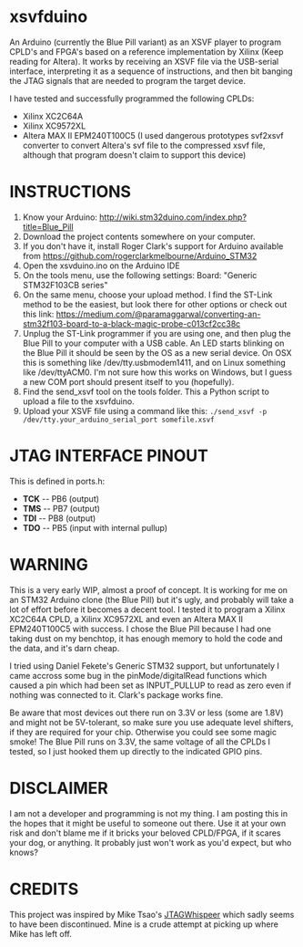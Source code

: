 xsvfduino
=========

An Arduino (currently the Blue Pill variant) as an XSVF player to program CPLD's and FPGA's based on a reference implementation by Xilinx (Keep reading for Altera). It works by receiving an XSVF file via the USB-serial interface, interpreting it as a sequence of instructions, and then bit banging the JTAG signals that are needed to program the target device.

I have tested and successfully programmed the following CPLDs:

- Xilinx XC2C64A
- Xilinx XC9572XL
- Altera MAX II EPM240T100C5 (I used dangerous prototypes svf2xsvf converter to convert Altera's svf file to the compressed xsvf file, although that program doesn't claim to support this device)

INSTRUCTIONS
============

1. Know your Arduino: http://wiki.stm32duino.com/index.php?title=Blue_Pill
2. Download the project contents somewhere on your computer.
3. If you don't have it, install Roger Clark's support for Arduino available from https://github.com/rogerclarkmelbourne/Arduino_STM32
4. Open the xsvduino.ino on the Arduino IDE
5. On the tools menu, use the following settings: 
   Board: "Generic STM32F103CB series"
6. On the same menu, choose your upload method. I find the ST-Link method to be the easiest, but look there for other options or check out this link: https://medium.com/@paramaggarwal/converting-an-stm32f103-board-to-a-black-magic-probe-c013cf2cc38c
7. Unplug the ST-Link programmer if you are using one, and then plug the Blue Pill to your computer with a USB cable. An LED
starts blinking on the Blue Pill it should be seen by the OS as a new serial device. On OSX this is something like /dev/tty.usbmodem1411, and on Linux something like /dev/ttyACM0. I'm not sure how this works on Windows, but I guess a new COM port should present itself to you (hopefully).
8. Find the send_xsvf tool on the tools folder. This a Python script to upload a file to the xsvfduino.
9. Upload your XSVF file using a command like this:
`./send_xsvf -p /dev/tty.your_arduino_serial_port somefile.xsvf`

JTAG INTERFACE PINOUT
=====================

This is defined in ports.h:

- **TCK** -- PB6 (output)
- **TMS** -- PB7 (output)
- **TDI** -- PB8 (output)
- **TDO** -- PB5 (input with internal pullup)

WARNING
=======
This is a very early WIP, almost a proof of concept. It is working for me on an STM32 Arduino clone (the Blue Pill) but it's ugly, and probably will take a lot of effort before it becomes a decent tool. I tested it to program a Xilinx XC2C64A CPLD, a Xilinx XC9572XL and even an Altera MAX II EPM240T100C5 with success. I chose the Blue Pill because I had one taking dust on my benchtop, it has enough memory to hold the code and the data, and it's darn cheap. 

I tried using Daniel Fekete's Generic STM32 support, but unfortunately I came accross some bug in the pinMode/digitalRead functions which caused a pin which had been set as INPUT_PULLUP to read as zero even if nothing was connected to it. Clark's package works fine.

Be aware that most devices out there run on 3.3V or less (some are 1.8V) and might not be 5V-tolerant, so make sure you use adequate level shifters, if they are required for your chip. Otherwise you could see some magic smoke! The Blue Pill runs on 3.3V, the same voltage of all the CPLDs I tested, so I just hooked them up directly to the indicated GPIO pins.

DISCLAIMER
==========
I am not a developer and programming is not my thing. I am posting this in the hopes that it might be useful to someone out there. Use it at your own risk and don't blame me if it bricks your beloved CPLD/FPGA, if it scares your dog, or anything. It probably just won't work as you'd expect, but who knows?

CREDITS
=======
This project was inspired by Mike Tsao's [JTAGWhispeer](https://github.com/sowbug/JTAGWhisperer) which sadly seems to have been discontinued. Mine is a crude attempt at picking up where Mike has left off.
